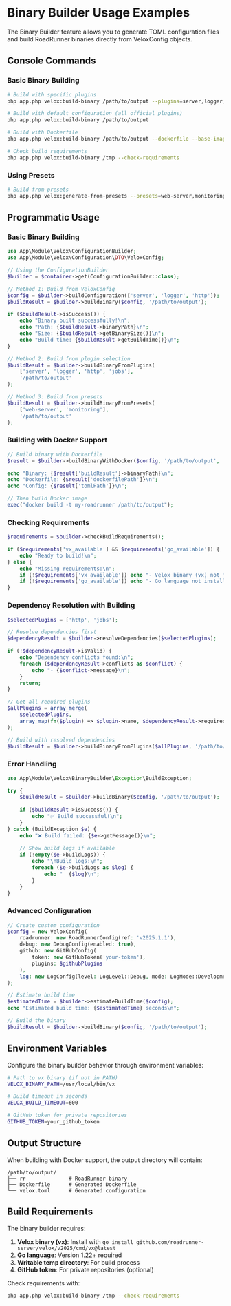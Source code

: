 # Binary Builder Usage Examples

The Binary Builder feature allows you to generate TOML configuration files and build RoadRunner binaries directly from VeloxConfig objects.

## Console Commands

### Basic Binary Building

```bash
# Build with specific plugins
php app.php velox:build-binary /path/to/output --plugins=server,logger,http,jobs

# Build with default configuration (all official plugins)
php app.php velox:build-binary /path/to/output

# Build with Dockerfile
php app.php velox:build-binary /path/to/output --dockerfile --base-image=php:8.3-fpm

# Check build requirements
php app.php velox:build-binary /tmp --check-requirements
```

### Using Presets

```bash
# Build from presets
php app.php velox:generate-from-presets --presets=web-server,monitoring | php app.php velox:build-binary /path/to/output
```

## Programmatic Usage

### Basic Binary Building

```php
use App\Module\Velox\ConfigurationBuilder;
use App\Module\Velox\Configuration\DTO\VeloxConfig;

// Using the ConfigurationBuilder
$builder = $container->get(ConfigurationBuilder::class);

// Method 1: Build from VeloxConfig
$config = $builder->buildConfiguration(['server', 'logger', 'http']);
$buildResult = $builder->buildBinary($config, '/path/to/output');

if ($buildResult->isSuccess()) {
    echo "Binary built successfully!\n";
    echo "Path: {$buildResult->binaryPath}\n";
    echo "Size: {$buildResult->getBinarySize()}\n";
    echo "Build time: {$buildResult->getBuildTime()}\n";
}

// Method 2: Build from plugin selection
$buildResult = $builder->buildBinaryFromPlugins(
    ['server', 'logger', 'http', 'jobs'], 
    '/path/to/output'
);

// Method 3: Build from presets
$buildResult = $builder->buildBinaryFromPresets(
    ['web-server', 'monitoring'], 
    '/path/to/output'
);
```

### Building with Docker Support

```php
// Build binary with Dockerfile
$result = $builder->buildBinaryWithDocker($config, '/path/to/output', 'php:8.3-cli');

echo "Binary: {$result['buildResult']->binaryPath}\n";
echo "Dockerfile: {$result['dockerfilePath']}\n";
echo "Config: {$result['tomlPath']}\n";

// Then build Docker image
exec("docker build -t my-roadrunner /path/to/output");
```

### Checking Requirements

```php
$requirements = $builder->checkBuildRequirements();

if ($requirements['vx_available'] && $requirements['go_available']) {
    echo "Ready to build!\n";
} else {
    echo "Missing requirements:\n";
    if (!$requirements['vx_available']) echo "- Velox binary (vx) not found\n";
    if (!$requirements['go_available']) echo "- Go language not installed\n";
}
```

### Dependency Resolution with Building

```php
$selectedPlugins = ['http', 'jobs'];

// Resolve dependencies first
$dependencyResult = $builder->resolveDependencies($selectedPlugins);

if (!$dependencyResult->isValid) {
    echo "Dependency conflicts found:\n";
    foreach ($dependencyResult->conflicts as $conflict) {
        echo "- {$conflict->message}\n";
    }
    return;
}

// Get all required plugins
$allPlugins = array_merge(
    $selectedPlugins,
    array_map(fn($plugin) => $plugin->name, $dependencyResult->requiredPlugins)
);

// Build with resolved dependencies
$buildResult = $builder->buildBinaryFromPlugins($allPlugins, '/path/to/output');
```

### Error Handling

```php
use App\Module\Velox\BinaryBuilder\Exception\BuildException;

try {
    $buildResult = $builder->buildBinary($config, '/path/to/output');
    
    if ($buildResult->isSuccess()) {
        echo "✅ Build successful!\n";
    }
} catch (BuildException $e) {
    echo "❌ Build failed: {$e->getMessage()}\n";
    
    // Show build logs if available
    if (!empty($e->buildLogs)) {
        echo "\nBuild logs:\n";
        foreach ($e->buildLogs as $log) {
            echo "  {$log}\n";
        }
    }
}
```

### Advanced Configuration

```php
// Create custom configuration
$config = new VeloxConfig(
    roadrunner: new RoadRunnerConfig(ref: 'v2025.1.1'),
    debug: new DebugConfig(enabled: true),
    github: new GitHubConfig(
        token: new GitHubToken('your-token'),
        plugins: $githubPlugins
    ),
    log: new LogConfig(level: LogLevel::Debug, mode: LogMode::Development)
);

// Estimate build time
$estimatedTime = $builder->estimateBuildTime($config);
echo "Estimated build time: {$estimatedTime} seconds\n";

// Build the binary
$buildResult = $builder->buildBinary($config, '/path/to/output');
```

## Environment Variables

Configure the binary builder behavior through environment variables:

```bash
# Path to vx binary (if not in PATH)
VELOX_BINARY_PATH=/usr/local/bin/vx

# Build timeout in seconds
VELOX_BUILD_TIMEOUT=600

# GitHub token for private repositories
GITHUB_TOKEN=your_github_token
```

## Output Structure

When building with Docker support, the output directory will contain:

```
/path/to/output/
├── rr              # RoadRunner binary
├── Dockerfile      # Generated Dockerfile
└── velox.toml      # Generated configuration
```

## Build Requirements

The binary builder requires:

1. **Velox binary (vx)**: Install with `go install github.com/roadrunner-server/velox/v2025/cmd/vx@latest`
2. **Go language**: Version 1.22+ required
3. **Writable temp directory**: For build process
4. **GitHub token**: For private repositories (optional)

Check requirements with:
```bash
php app.php velox:build-binary /tmp --check-requirements
```
